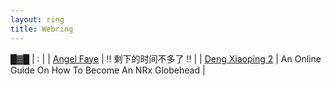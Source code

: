 ```yaml
---
layout: ring
title: Webring
---
```


  [█▓█](https://2023.neocities.org/home.html) | : |
| [Angel Faye](https://faye.netspi.online/) | ‼️ 剩下的时间不多了 ‼️ |
| [Deng Xiaoping 2](https://dengpilled.netlify.app/) | An Online Guide On How To Become An NRx Globehead |